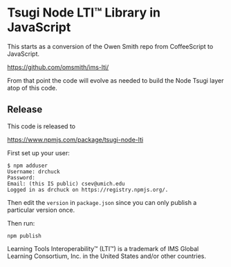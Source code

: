 
Tsugi Node LTI™ Library in JavaScript
=====================================

This starts as a conversion of the Owen Smith repo from CoffeeScript to JavaScript.

   https://github.com/omsmith/ims-lti/
  
From that point the code will evolve as needed to build the Node Tsugi layer 
atop of this code.

Release
-------

This code is released to

https://www.npmjs.com/package/tsugi-node-lti

First set up your user:

    $ npm adduser
    Username: drchuck
    Password: 
    Email: (this IS public) csev@umich.edu
    Logged in as drchuck on https://registry.npmjs.org/.

Then edit the `version` in `package.json` since you can only 
publish a particular version once.

Then run:

    npm publish 


Learning Tools Interoperability™ (LTI™) is a trademark of IMS Global Learning Consortium, 
Inc. in the United States and/or other countries.
